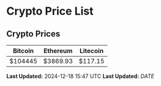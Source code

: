 # Crypto Price List

## Crypto Prices
| Bitcoin | Ethereum | Litecoin |
| ------- | -------- | -------- |
| $104445 | $3869.93 | $117.15 |
**Last Updated:** 2024-12-18 15:47 UTC
**Last Updated:** $DATE$
